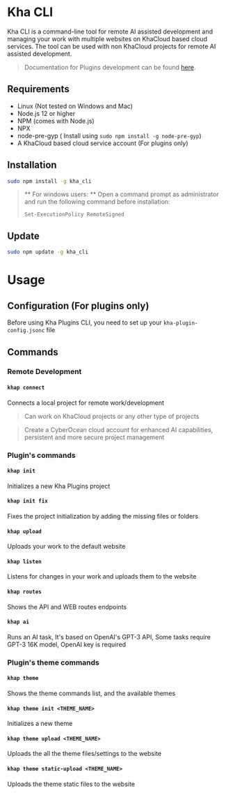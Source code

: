 # Kha CLI

Kha CLI is a command-line tool for remote AI assisted development and managing your work with multiple websites on KhaCloud based cloud services.
The tool can be used with non KhaCloud projects for remote AI assisted development.
> Documentation for Plugins development can be found [here](https://docs.cyberocean.tn/).

## Requirements

- Linux (Not tested on Windows and Mac)
- Node.js 12 or higher
- NPM (comes with Node.js)
- NPX
- node-pre-gyp ( Install using `sudo npm install -g node-pre-gyp`)
- A KhaCloud based cloud service account (For plugins only)

## Installation

```bash
sudo npm install -g kha_cli
```

> ** For windows users: **
> Open a command prompt as administrator and run the following command before installation:
> ```bach
> Set-ExecutionPolicy RemoteSigned
> ```

## Update
  
```bash
sudo npm update -g kha_cli
```

# Usage

## Configuration (For plugins only)

Before using Kha Plugins CLI, you need to set up your `kha-plugin-config.jsonc` file

## Commands

### Remote Development

#### `khap connect`

Connects a local project for remote work/development
> Can work on KhaCloud projects or any other type of projects

> Create a CyberOcean cloud account for enhanced AI capabilities, persistent and more secure project management

### Plugin's commands

#### `khap init`

Initializes a new Kha Plugins project

#### `khap init fix`

Fixes the project initialization by adding the missing files or folders

#### `khap upload`

Uploads your work to the default website

#### `khap listen`

Listens for changes in your work and uploads them to the website

#### `khap routes`

Shows the API and WEB routes endpoints

#### `khap ai`

Runs an AI task, It's based on OpenAI's GPT-3 API, Some tasks require GPT-3 16K model, OpenAI key is required

### Plugin's theme commands

#### `khap theme`

Shows the theme commands list, and the available themes

#### `khap theme init <THEME_NAME>`

Initializes a new theme

#### `khap theme upload <THEME_NAME>`

Uploads the all the theme files/settings to the website

#### `khap theme static-upload <THEME_NAME>`

Uploads the theme static files to the website